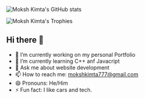 ![Moksh Kimta's GitHub stats](https://github-readme-stats.vercel.app/api?username=mokshkimta21&show_icons=true&theme=radical)


![Moksh Kimta's Trophies](https://github-profile-trophy.vercel.app/?username=mokshkimta21&row=2&column=3)

## Hi there 👋
- 🔭 I’m currently working on my personal Portfolio
- 🌱 I’m currently learning C++ anf Javacript
- 💬 Ask me about website development 
- 📫 How to reach me: mokshkimta777@gmail.com
- 😄 Pronouns: He/Him
- ⚡ Fun fact: I like cars and tech.
